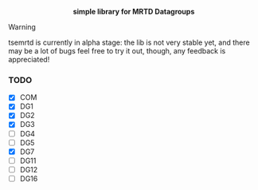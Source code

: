 <p align="center">
    <!--<a href="https://github.com/li0ard/tsemrtd/">
        <img src="https://raw.githubusercontent.com/li0ard/tsemrtd/main/.github/logo.svg?new" alt="tsemrtd logo" title="tsemrtd" width="480" /><br/>
    </a><br/>-->
    <b>simple library for MRTD Datagroups</b>
    <br>
</p>

> [!WARNING]
> tsemrtd is currently in alpha stage: the lib is not very stable yet, and there may be a lot of bugs
> feel free to try it out, though, any feedback is appreciated!

### TODO

- [x] COM
- [x] DG1
- [x] DG2
- [x] DG3
- [ ] DG4
- [ ] DG5
- [x] DG7
- [ ] DG11
- [ ] DG12
- [ ] DG16